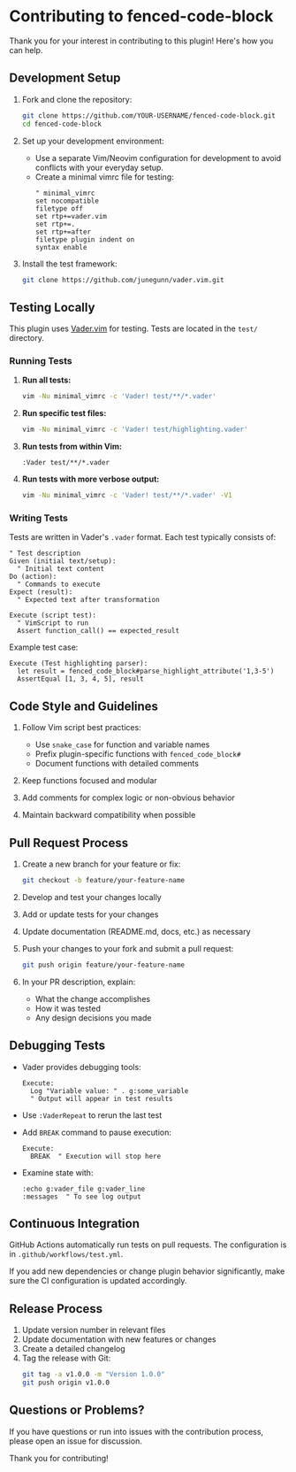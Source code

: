 # Contributing to fenced-code-block

Thank you for your interest in contributing to this plugin! Here's how you can help.

## Development Setup

1. Fork and clone the repository:

   ```bash
   git clone https://github.com/YOUR-USERNAME/fenced-code-block.git
   cd fenced-code-block
   ```

2. Set up your development environment:

   - Use a separate Vim/Neovim configuration for development to avoid conflicts with your everyday setup.
   - Create a minimal vimrc file for testing:
     ```vim
     " minimal_vimrc
     set nocompatible
     filetype off
     set rtp+=vader.vim
     set rtp+=.
     set rtp+=after
     filetype plugin indent on
     syntax enable
     ```

3. Install the test framework:
   ```bash
   git clone https://github.com/junegunn/vader.vim.git
   ```

## Testing Locally

This plugin uses [Vader.vim](https://github.com/junegunn/vader.vim) for testing. Tests are located in the `test/` directory.

### Running Tests

1. **Run all tests:**

   ```bash
   vim -Nu minimal_vimrc -c 'Vader! test/**/*.vader'
   ```

2. **Run specific test files:**

   ```bash
   vim -Nu minimal_vimrc -c 'Vader! test/highlighting.vader'
   ```

3. **Run tests from within Vim:**

   ```vim
   :Vader test/**/*.vader
   ```

4. **Run tests with more verbose output:**
   ```bash
   vim -Nu minimal_vimrc -c 'Vader! test/**/*.vader' -V1
   ```

### Writing Tests

Tests are written in Vader's `.vader` format. Each test typically consists of:

```vim
" Test description
Given (initial text/setup):
  " Initial text content
Do (action):
  " Commands to execute
Expect (result):
  " Expected text after transformation

Execute (script test):
  " VimScript to run
  Assert function_call() == expected_result
```

Example test case:

```vim
Execute (Test highlighting parser):
  let result = fenced_code_block#parse_highlight_attribute('1,3-5')
  AssertEqual [1, 3, 4, 5], result
```

## Code Style and Guidelines

1. Follow Vim script best practices:

   - Use `snake_case` for function and variable names
   - Prefix plugin-specific functions with `fenced_code_block#`
   - Document functions with detailed comments

2. Keep functions focused and modular

3. Add comments for complex logic or non-obvious behavior

4. Maintain backward compatibility when possible

## Pull Request Process

1. Create a new branch for your feature or fix:

   ```bash
   git checkout -b feature/your-feature-name
   ```

2. Develop and test your changes locally

3. Add or update tests for your changes

4. Update documentation (README.md, docs, etc.) as necessary

5. Push your changes to your fork and submit a pull request:

   ```bash
   git push origin feature/your-feature-name
   ```

6. In your PR description, explain:
   - What the change accomplishes
   - How it was tested
   - Any design decisions you made

## Debugging Tests

- Vader provides debugging tools:

  ```vim
  Execute:
    Log "Variable value: " . g:some_variable
    " Output will appear in test results
  ```

- Use `:VaderRepeat` to rerun the last test

- Add `BREAK` command to pause execution:

  ```vim
  Execute:
    BREAK  " Execution will stop here
  ```

- Examine state with:
  ```vim
  :echo g:vader_file g:vader_line
  :messages  " To see log output
  ```

## Continuous Integration

GitHub Actions automatically run tests on pull requests. The configuration is in `.github/workflows/test.yml`.

If you add new dependencies or change plugin behavior significantly, make sure the CI configuration is updated accordingly.

## Release Process

1. Update version number in relevant files
2. Update documentation with new features or changes
3. Create a detailed changelog
4. Tag the release with Git:
   ```bash
   git tag -a v1.0.0 -m "Version 1.0.0"
   git push origin v1.0.0
   ```

## Questions or Problems?

If you have questions or run into issues with the contribution process, please open an issue for discussion.

Thank you for contributing!
